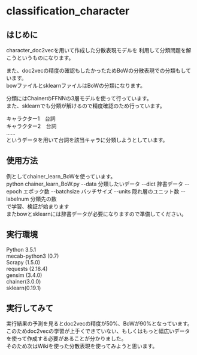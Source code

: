 # classification_character
## はじめに
character_doc2vecを用いて作成した分散表現モデルを
利用して分類問題を解こうというものになります。  

また、doc2vecの精度の確認もしたかったためBoWの分散表現での分類もしています。  
bowファイルとsklearnファイルはBoWの分類になります。  

分類にはChainerのFFNNの3層モデルを使って行っています。  
また、sklearnでも分類が解けるので精度確認のため行っています。
  
キャラクター1　台詞  
キャラクター2　台詞  
......  
というデータを用いて台詞を該当キャラに分類しようとしています。

## 使用方法  
例としてchainer_learn_BoWを使っています。  
python chainer_learn_BoW.py --data 分類したいデータ --dict 辞書データ --epoch エポック数 --batchsize バッチサイズ  --units 隠れ層のユニット数 --labelnum 分類先の数  
で学習、検証が始まります  
またbowとsklearnには辞書データが必要になりますので準備してください。  

## 実行環境  
Python 3.5.1  
mecab-python3 (0.7)  
Scrapy (1.5.0)  
requests (2.18.4)  
gensim (3.4.0)  
chainer(3.0.0)    
sklearn(0.19.1)  
  
## 実行してみて  
実行結果の予測を見るとdoc2vecの精度が50%、BoWが90%となっています。  
このためdoc2vecの学習が上手くできていない、もしくはもっと幅広いデータを使って作成する必要があることが分かりました。  
そのため次はWikiを使った分散表現を使ってみようと思います。
